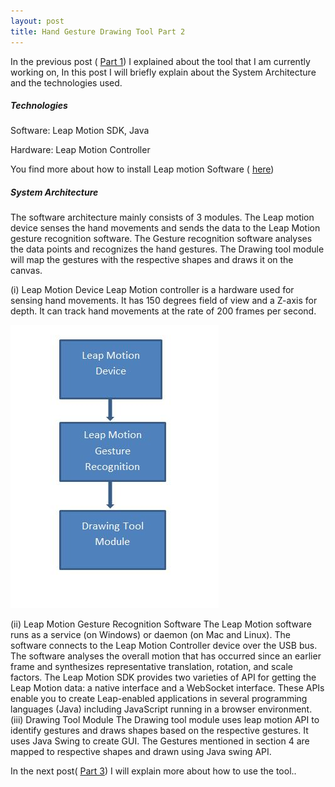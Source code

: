 ```yaml
---
layout: post
title: Hand Gesture Drawing Tool Part 2
---
```


In the previous post ( [Part 1](http://golisandeep3.github.io/Hand-Gesture-Drawing-Tool-Part-1/)) I explained about the tool that  I am currently working on, In this post I will  briefly explain  about the System Architecture  and the technologies used.

<h5>Technologies</h5>

Software:  Leap Motion SDK, Java

Hardware: Leap Motion Controller

You find more about how to install Leap motion Software  ( [here](http://golisandeep3.github.io/How-to-use-Leap-Motion-Controller/))


<h5>System Architecture</h5>

The software architecture mainly consists of 3 modules. The Leap motion device senses the hand movements and sends the data to the Leap Motion gesture recognition software. The Gesture recognition software analyses the data points and recognizes the hand gestures. The Drawing tool module will map the gestures with the respective shapes and draws it on the canvas.
 
(i)	Leap Motion Device
Leap Motion controller is a hardware used for sensing hand movements. It has 150 degrees field of view and a Z-axis for depth. It can track hand movements at the rate of 200 frames per second.

![Architecture](https://github.com/golisandeep3/golisandeep3.github.io/blob/master/_posts/architecture.jpg?raw=true)

(ii)	Leap Motion Gesture Recognition Software
The Leap Motion software runs as a service (on Windows) or daemon (on Mac and Linux). The software connects to the Leap Motion Controller device over the USB bus. The software analyses the overall motion that has occurred since an earlier frame and synthesizes representative translation, rotation, and scale factors. The Leap Motion SDK provides two varieties of API for getting the Leap Motion data: a native interface and a WebSocket interface. These APIs enable you to create Leap-enabled applications in several programming languages (Java) including JavaScript running in a browser environment.
(iii)	Drawing Tool Module
The Drawing tool module uses leap motion API to identify gestures and draws shapes based on the respective gestures. It uses Java Swing to create GUI. The Gestures mentioned in section 4 are mapped to respective shapes and drawn using Java swing API.

In the next post( [Part 3](http://golisandeep3.github.io/Hand-Gesture-Drawing-Tool-Part-3/)) I will explain  more about how to use the tool..
